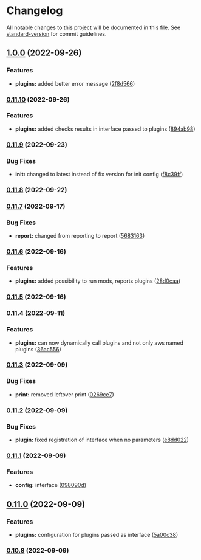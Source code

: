 # Changelog

All notable changes to this project will be documented in this file. See [standard-version](https://github.com/conventional-changelog/standard-version) for commit guidelines.

## [1.0.0](https://github.com/StanGirard/YATAS/compare/v0.11.10...v1.0.0) (2022-09-26)


### Features

* **plugins:** added better error message ([2f8d566](https://github.com/StanGirard/YATAS/commit/2f8d56686888234884f20f27703cc9a9a6bff68f))

### [0.11.10](https://github.com/StanGirard/YATAS/compare/v0.11.9...v0.11.10) (2022-09-26)


### Features

* **plugins:** added checks results in interface passed to plugins ([894ab98](https://github.com/StanGirard/YATAS/commit/894ab98bb9bb52b3a34f60db800be72035fb3407))

### [0.11.9](https://github.com/StanGirard/YATAS/compare/v0.11.8...v0.11.9) (2022-09-23)


### Bug Fixes

* **init:** changed to latest instead of fix version for init config ([f8c39ff](https://github.com/StanGirard/YATAS/commit/f8c39ff559fb0e14ea6aba824e50371532d8ae83))

### [0.11.8](https://github.com/StanGirard/YATAS/compare/v0.11.7...v0.11.8) (2022-09-22)

### [0.11.7](https://github.com/StanGirard/YATAS/compare/v0.11.6...v0.11.7) (2022-09-17)


### Bug Fixes

* **report:** changed from reporting to report ([5683163](https://github.com/StanGirard/YATAS/commit/56831633bba8f6f27c59360618f8421e29994ed3))

### [0.11.6](https://github.com/StanGirard/YATAS/compare/v0.11.5...v0.11.6) (2022-09-16)


### Features

* **plugins:** added possibility to run mods, reports plugins ([28d0caa](https://github.com/StanGirard/YATAS/commit/28d0caa055dd8e0f950a37cd254045cd026237b8))

### [0.11.5](https://github.com/StanGirard/YATAS/compare/v0.11.4...v0.11.5) (2022-09-16)

### [0.11.4](https://github.com/StanGirard/YATAS/compare/v0.11.3...v0.11.4) (2022-09-11)


### Features

* **plugins:** can now dynamically call plugins and not only aws named plugins ([36ac556](https://github.com/StanGirard/YATAS/commit/36ac5565d7bf1bb90e7cb74f810d72fbbfe6be04))

### [0.11.3](https://github.com/StanGirard/YATAS/compare/v0.11.2...v0.11.3) (2022-09-09)


### Bug Fixes

* **print:** removed leftover print ([0269ce7](https://github.com/StanGirard/YATAS/commit/0269ce7bf2cc4630587e3ed4ffb99040ac5d842a))

### [0.11.2](https://github.com/StanGirard/YATAS/compare/v0.11.1...v0.11.2) (2022-09-09)


### Bug Fixes

* **plugin:** fixed registration of interface when no parameters ([e8dd022](https://github.com/StanGirard/YATAS/commit/e8dd022fbb9f17e73b58f07b52e3340ea8a9d832))

### [0.11.1](https://github.com/StanGirard/YATAS/compare/v0.11.0...v0.11.1) (2022-09-09)


### Features

* **config:** interface ([098090d](https://github.com/StanGirard/YATAS/commit/098090d42ec09e027845b259a330a9d5aa74c4da))

## [0.11.0](https://github.com/StanGirard/YATAS/compare/v0.10.8...v0.11.0) (2022-09-09)


### Features

* **plugins:** configuration for plugins passed as interface ([5a00c38](https://github.com/StanGirard/YATAS/commit/5a00c381bf8aea72dcefd8f569e340a0f3298820))

### [0.10.8](https://github.com/StanGirard/YATAS/compare/v0.10.7...v0.10.8) (2022-09-09)
